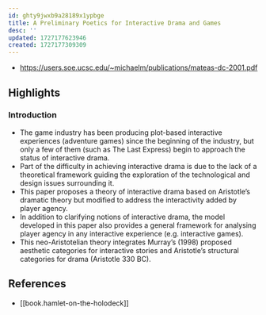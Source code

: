 ```yaml
---
id: ghty9jwxb9a28189x1ypbge
title: A Preliminary Poetics for Interactive Drama and Games
desc: ''
updated: 1727177623946
created: 1727177309309
---
```


- https://users.soe.ucsc.edu/~michaelm/publications/mateas-dc-2001.pdf

## Highlights

### Introduction

- The game industry has been producing plot-based interactive experiences (adventure games) since the beginning of the industry, but only a few of them (such as The Last Express) begin to approach the status of interactive drama.
- Part of the difficulty in achieving interactive drama is due to the lack of a theoretical framework guiding the exploration of the technological and design issues surrounding it.
- This paper proposes a theory of interactive drama based on Aristotle’s dramatic theory but modified to address the interactivity added by player agency.
- In addition to clarifying notions of interactive drama, the model developed in this paper also provides a general framework for analysing player agency in any interactive experience (e.g. interactive games).
- This neo-Aristotelian theory integrates Murray’s (1998) proposed aesthetic categories for interactive stories and Aristotle’s structural categories for drama (Aristotle 330 BC).


## References

- [[book.hamlet-on-the-holodeck]]